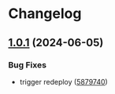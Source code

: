 # Changelog

## [1.0.1](https://github.com/aljab012/aljab012.github.io/compare/v1.0.0...v1.0.1) (2024-06-05)


### Bug Fixes

* trigger redeploy ([5879740](https://github.com/aljab012/aljab012.github.io/commit/587974004b5fc90a8d6b084bfe7b962c0cbc2620))
